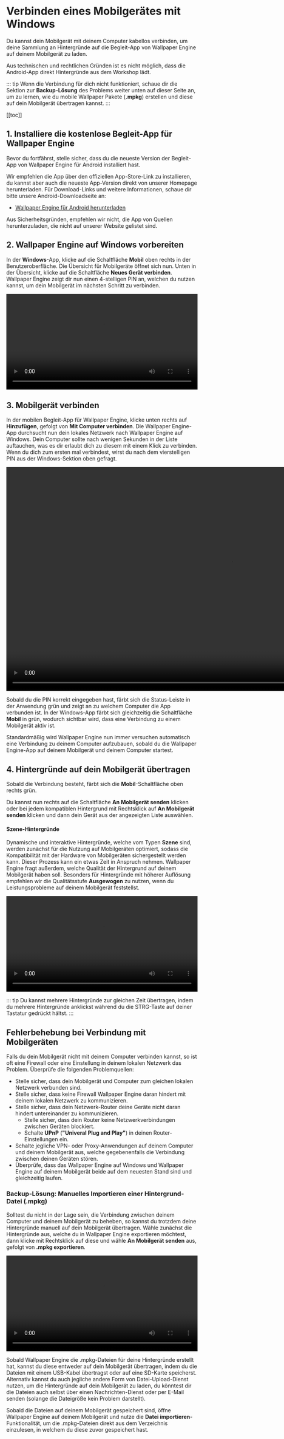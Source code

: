# Verbinden eines Mobilgerätes mit Windows

Du kannst dein Mobilgerät mit deinem Computer kabellos verbinden, um deine Sammlung an Hintergründe auf die Begleit-App von Wallpaper Engine auf deinem Mobilgerät zu laden.

Aus technischen und rechtlichen Gründen ist es nicht möglich, dass die Android-App direkt Hintergründe aus dem Workshop lädt.

::: tip
Wenn die Verbindung für dich nicht funktioniert, schaue dir die Sektion zur **Backup-Lösung** des Problems weiter unten auf dieser Seite an, um zu lernen, wie du mobile Wallpaper Pakete (**.mpkg**) erstellen und diese auf dein Mobilgerät übertragen kannst.
:::

[[toc]]

## 1. Installiere die kostenlose Begleit-App für Wallpaper Engine

Bevor du fortfährst, stelle sicher, dass du die neueste Version der Begleit-App von Wallpaper Engine für Android installiert hast.

Wir empfehlen die App über den offiziellen App-Store-Link zu installieren, du kannst aber auch die neueste App-Version direkt von unserer Homepage herunterladen. Für Download-Links und weitere Informationen, schaue dir bitte unsere Android-Downloadseite an:

* [Wallpaper Engine für Android herunterladen](https://www.wallpaperengine.io/android/)

Aus Sicherheitsgründen, empfehlen wir nicht, die App von Quellen herunterzuladen, die nicht auf unserer Website gelistet sind.

## 2. Wallpaper Engine auf Windows vorbereiten

In der **Windows**-App, klicke auf die Schaltfläche **Mobil** oben rechts in der Benutzeroberfläche. Die Übersicht für Mobilgeräte öffnet sich nun. Unten in der Übersicht, klicke auf die Schaltfläche **Neues Gerät verbinden**. Wallpaper Engine zeigt dir nun einen 4-stelligen PIN an, welchen du nutzen kannst, um dein Mobilgerät im nächsten Schritt zu verbinden.

<video width="100%" controls autoplay loop>
  <source src="/videos/mobile_pin.mp4" type="video/mp4">
  Dein Browser unterstützt das Video-Tag nicht.
</video>

## 3. Mobilgerät verbinden

In der mobilen Begleit-App für Wallpaper Engine, klicke unten rechts auf **Hinzufügen**, gefolgt von **Mit Computer verbinden**. Die Wallpaper Engine-App durchsucht nun dein lokales Netzwerk nach Wallpaper Engine auf Windows. Dein Computer sollte nach wenigen Sekunden in der Liste auftauchen, was es dir erlaubt dich zu diesem mit einem Klick zu verbinden. Wenn du dich zum ersten mal verbindest, wirst du nach dem vierstelligen PIN aus der Windows-Sektion oben gefragt.

<video height="590px" style="display:block;margin:0 auto;" controls autoplay loop>
  <source src="/videos/mobile_connect.mp4" type="video/mp4">
  Dein Browser unterstützt das Video-Tag nicht.
</video>

Sobald du die PIN korrekt eingegeben hast, färbt sich die Status-Leiste in der Anwendung grün und zeigt an zu welchem Computer die App verbunden ist. In der Windows-App färbt sich gleichzeitig die Schaltfläche **Mobil** in grün, wodurch sichtbar wird, dass eine Verbindung zu einem Mobilgerät aktiv ist.

Standardmäßig wird Wallpaper Engine nun immer versuchen automatisch eine Verbindung zu deinem Computer aufzubauen, sobald du die Wallpaper Engine-App auf deinem Mobilgerät und deinem Computer startest.

## 4. Hintergründe auf dein Mobilgerät übertragen

Sobald die Verbindung besteht, färbt sich die **Mobil**-Schaltfläche oben rechts grün.

Du kannst nun rechts auf die Schaltfläche **An Mobilgerät senden** klicken oder bei jedem kompatiblen Hintergrund mit Rechtsklick auf **An Mobilgerät senden** klicken und dann dein Gerät aus der angezeigten Liste auswählen.

#### Szene-Hintergründe

Dynamische und interaktive Hintergründe, welche vom Typen **Szene** sind, werden zunächst für die Nutzung auf Mobilgeräten optimiert, sodass die Kompatibilität mit der Hardware von Mobilgeräten sichergestellt werden kann. Dieser Prozess kann ein etwas Zeit in Anspruch nehmen. Wallpaper Engine fragt außerdem, welche Qualität der Hintergrund auf deinem Mobilgerät haben soll. Besonders für Hintergründe mit höherer Auflösung empfehlen wir die Qualitätsstufe **Ausgewogen** zu nutzen, wenn du Leistungsprobleme auf deinem Mobilgerät feststellst.

<video width="100%" controls autoplay loop>
  <source src="/videos/mobile_transfer.mp4" type="video/mp4">
  Dein Browser unterstützt das Video-Tag nicht.
</video>

::: tip
Du kannst mehrere Hintergründe zur gleichen Zeit übertragen, indem du mehrere Hintergründe anklickst während du die STRG-Taste auf deiner Tastatur gedrückt hältst.
:::

## Fehlerbehebung bei Verbindung mit Mobilgeräten

Falls du dein Mobilgerät nicht mit deinem Computer verbinden kannst, so ist oft eine Firewall oder eine Einstellung in deinem lokalen Netzwerk das Problem. Überprüfe die folgenden Problemquellen:

* Stelle sicher, dass dein Mobilgerät und Computer zum gleichen lokalen Netzwerk verbunden sind.
* Stelle sicher, dass keine Firewall Wallpaper Engine daran hindert mit deinem lokalen Netzwerk zu kommunizieren.
* Stelle sicher, dass dein Netzwerk-Router deine Geräte nicht daran hindert untereinander zu kommunizieren.
    * Stelle sicher, dass dein Router keine Netzwerkverbindungen zwischen Geräten blockiert.
    * Schalte **UPnP** (**"Univeral Plug and Play"**) in deinen Router-Einstellungen ein.
* Schalte jegliche VPN- oder Proxy-Anwendungen auf deinem Computer und deinem Mobilgerät aus, welche gegebenenfalls die Verbindung zwischen deinen Geräten stören.
* Überprüfe, dass das Wallpaper Engine auf Windows und Wallpaper Engine auf deinem Mobilgerät beide auf dem neuesten Stand sind und gleichzeitig laufen.

### Backup-Lösung: Manuelles Importieren einer Hintergrund-Datei (.mpkg)

Solltest du nicht in der Lage sein, die Verbindung zwischen deinem Computer und deinem Mobilgerät zu beheben, so kannst du trotzdem deine Hintergründe manuell auf dein Mobilgerät übertragen. Wähle zunächst die Hintergründe aus, welche du in Wallpaper Engine exportieren möchtest, dann klicke mit Rechtsklick auf diese und wähle **An Mobilgerät senden** aus, gefolgt von **.mpkg exportieren**.

<video width="100%" controls autoplay loop>
  <source src="/videos/mobile_export.mp4" type="video/mp4">
  Dein Browser unterstützt das Video-Tag nicht.
</video>

Sobald Wallpaper Engine die .mpkg-Dateien für deine Hintergründe erstellt hat, kannst du diese entweder auf dein Mobilgerät übertragen, indem du die Dateien mit einem USB-Kabel übertragst oder auf eine SD-Karte speicherst. Alternativ kannst du auch jegliche andere Form von Datei-Upload-Dienst nutzen, um die Hintergründe auf dein Mobilgerät zu laden, du könntest dir die Dateien auch selbst über einen Nachrichten-Dienst oder per E-Mail senden (solange die Dateigröße kein Problem darstellt).

Sobald die Dateien auf deinem Mobilgerät gespeichert sind, öffne Wallpaper Engine auf deinem Mobilgerät und nutze die **Datei importieren**-Funktionalität, um die .mpkg-Dateien direkt aus dem Verzeichnis einzulesen, in welchem du diese zuvor gespeichert hast.